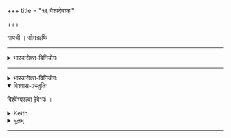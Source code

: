 +++
title = "१६ वैश्वदेवग्रहः"

+++

गायत्री । सोमऋषिः

_______
<details><summary>भास्करोक्त-विनियोगः</summary>

1शुक्रपात्रेण वैश्वदेवं कलशाद् गृह्णाति - ओमास इति त्रिपदया गायत्र्या ॥ 
</details>

<div class="js_include" url="/vedAH_Rk/shAkalam/saMhitA/vishvAsa-prastutiH/01/003/07_omAsashcharShaNIdhRto_vishve.md"  newLevelForH1="5" includeTitle="false"> </div>  

<div class="js_include" url="/vedAH_Rk/shAkalam/saMhitA/sarvASh_TIkAH/01/003/07_omAsashcharShaNIdhRto_vishve.md"  newLevelForH1="5" includeTitle="false"> </div>

_______
<details><summary>भास्करोक्त-विनियोगः</summary>

इमामनुद्रुत्योपयामगृहीतोसि विश्वेभ्यस्त्वा देवेभ्यः इति गृह्णाति ॥
</details>

<div class="js_include" url="/vedAH_yajuH/taittirIyam/saMhitA/yajuH/sarva-prastutiH/1/4_somAbhiShavAdi/03_antaryAmagrahaH/upayAmagRhItaH.md"  newLevelForH1="5" includeTitle="false"> </div>


<details open><summary>विश्वास-प्रस्तुतिः</summary>

विश्वे᳚भ्यस्त्वा दे॒वेभ्यः॑ ।
</details>

<details><summary>Keith</summary>

to the All-gods thee! 
</details>


<details><summary>मूलम्</summary>

विश्वे᳚भ्यस्त्वा दे॒वेभ्यः॑ ।
</details>


_______
<div class="js_include" url="/vedAH_yajuH/taittirIyam/saMhitA/yajuH/sarva-prastutiH/1/4_somAbhiShavAdi/16_vaishvadevagrahaH/eShaH.md"  newLevelForH1="5" includeTitle="false"> </div>  


